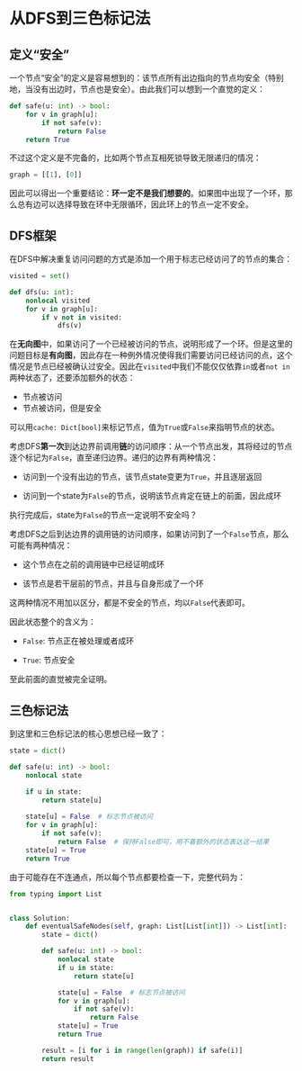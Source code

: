 # 从DFS到三色标记法

## 定义“安全”

一个节点“安全”的定义是容易想到的：该节点所有出边指向的节点均安全（特别地，当没有出边时，节点也是安全）。由此我们可以想到一个直觉的定义：

```py
def safe(u: int) -> bool:
    for v in graph[u]:
        if not safe(v):
            return False
    return True
```

不过这个定义是不完备的，比如两个节点互相死锁导致无限递归的情况：

```py
graph = [[1], [0]]
```

因此可以得出一个重要结论：**环一定不是我们想要的**。如果图中出现了一个环，那么总有边可以选择导致在环中无限循环，因此环上的节点一定不安全。

## DFS框架

在DFS中解决重复访问问题的方式是添加一个用于标志已经访问了的节点的集合：

```py
visited = set()

def dfs(u: int):
    nonlocal visited
    for v in graph[u]:
        if v not in visited:
            dfs(v)
```

在**无向图**中，如果访问了一个已经被访问的节点，说明形成了一个环。但是这里的问题目标是**有向图**，因此存在一种例外情况使得我们需要访问已经访问的点，这个情况是节点已经被确认过安全。因此在`visited`中我们不能仅仅依靠`in`或者`not in`两种状态了，还要添加额外的状态：

- 节点被访问
- 节点被访问，但是安全

可以用`cache: Dict[bool]`来标记节点，值为`True`或`False`来指明节点的状态。


考虑DFS**第一次**到达边界前调用**链**的访问顺序：从一个节点出发，其将经过的节点逐个标记为`False`，直至递归边界。递归的边界有两种情况：

- 访问到一个没有出边的节点，该节点state变更为`True`，并且逐层返回

- 访问到一个state为`False`的节点，说明该节点肯定在链上的前面，因此成环

执行完成后，state为`False`的节点一定说明不安全吗？

考虑DFS之后到达边界的调用链的访问顺序，如果访问到了一个`False`节点，那么可能有两种情况：

- 这个节点在之前的调用链中已经证明成环

- 该节点是若干层前的节点，并且与自身形成了一个环

这两种情况不用加以区分，都是不安全的节点，均以`False`代表即可。

因此状态整个的含义为：

- `False`: 节点正在被处理或者成环

- `True`: 节点安全

至此前面的直觉被完全证明。

## 三色标记法

到这里和三色标记法的核心思想已经一致了：

```py
state = dict()

def safe(u: int) -> bool:
    nonlocal state

    if u in state:
        return state[u]
    
    state[u] = False  # 标志节点被访问
    for v in graph[u]:
        if not safe(v):
            return False  # 保持False即可，用不着额外的状态表达这一结果
    state[u] = True
    return True
```

由于可能存在不连通点，所以每个节点都要检查一下，完整代码为：


```py
from typing import List


class Solution:
    def eventualSafeNodes(self, graph: List[List[int]]) -> List[int]:
        state = dict()

        def safe(u: int) -> bool:
            nonlocal state
            if u in state:
                return state[u]

            state[u] = False  # 标志节点被访问
            for v in graph[u]:
                if not safe(v):
                    return False
            state[u] = True
            return True

        result = [i for i in range(len(graph)) if safe(i)]
        return result
```
